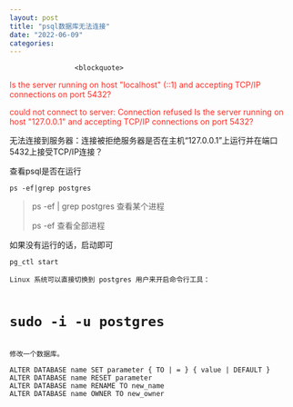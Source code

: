 ```yaml
---
layout: post
title: "psql数据库无法连接"
date: "2022-06-09"
categories: 
---
```


                    <blockquote> 
 <p><span style="color:#fe2c24;">Is the server running on host "localhost" (::1) and accepting TCP/IP connections on port 5432?</span></p> 
 <p><span style="color:#fe2c24;">could not connect to server: Connection refused Is the server running on host "127.0.0.1" and accepting TCP/IP connections on port 5432?</span></p> 
 <p>无法连接到服务器：连接被拒绝服务器是否在主机“127.0.0.1”上运行并在端口5432上接受TCP/IP连接？</p> 
</blockquote> 
<p>查看psql是否在运行</p> 
<pre><code>ps -ef|grep postgres</code></pre> 
<blockquote> 
 <p>ps -ef | grep postgres 查看某个进程</p> 
 <p>ps -ef 查看全部进程</p> 
</blockquote> 
<p>如果没有运行的话，启动即可</p> 
<pre><code>pg_ctl start</code></pre> 
<pre><code>Linux 系统可以直接切换到 postgres 用户来开启命令行工具：

#  sudo -i -u postgres</code></pre> 
<pre><code>修改一个数据库。

ALTER DATABASE name SET parameter { TO | = } { value | DEFAULT }
ALTER DATABASE name RESET parameter
ALTER DATABASE name RENAME TO new_name
ALTER DATABASE name OWNER TO new_owner</code></pre> 
<p></p>
                
